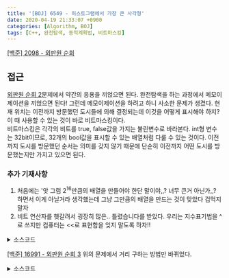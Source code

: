 ```yaml
---
title: '[BOJ] 6549 - 히스토그램에서 가장 큰 사각형'
date: 2020-04-19 21:33:07 +0900
categories: [Algorithm, BOJ]
tags: [C++, 완전탐색, 동적계획법, 비트마스킹]
---
```


[[백준] 2098 - 외판원 순회](https://www.acmicpc.net/problem/2098)

## 접근
[외판원 순회 2](https://gjdms611.github.io/posts/BOJ-10971-외판원순회2/)문제에서 약간의 응용을 끼얹으면 된다. 완전탐색을 하는 과정에서 메모이제이션을 끼얹으면 된다! 그런데 메모이제이션을 하려고 하니 사소한 문제가 생겼다. 현재 위치는 이전까지 방문했던 도시들에 의해 결정되는데 이것을 어떻게 표시해야 하지? 이 때 사용할 수 있는 것이 바로 비트마스킹이다.<br>
비트마스킹은 각각의 비트를 true, false값을 가지는 불린변수로 바라본다. int형 변수는 32bit이므로, 32개의 bool값을 표시할 수 있는 배열처럼 다룰 수 있는 것이다. 이전까지 도시를 방문했던 순서는 의미를 갖지 않기 때문에 단순히 이전까지 어떤 도시를 방문했는지만 가지고 있으면 된다.

### 추가 기재사항
1. 처음에는 '앗 그럼 2<sup>16</sup>만큼의 배열을 만들어야 한단 말이야,,? 너무 큰거 아닌가,,? 하면서 이게 아닐거라 생각했는데 그냥 그만큼의 배열을 만드는 것이 맞았다 겁먹지 말자
2. 비트 연산자를 헷갈려서 굉장히 많은.. 틀렸습니다를 받았다. 우리는 지수표기법을 ^로 쓰지만 컴퓨터는 <<로 표현함을 잊지 말도록 하자!!

<details>
  <summary> 소스코드 </summary>
    <div markdown="1">

```c++
#include <iostream>
#include <algorithm>
#define INF 987654321
using namespace std;

int dist[15][15], n;
bool visited[15];

int tsp(int now, int cnt) {
	// 다음 도시로 모두 탐색하고 그중 가장 짧은 경로를 선택
	if (cnt == n) {
		return dist[now][1] ? dist[now][1] : INF;
	}
	int rtn = INF;
	visited[now] = true;
	for (int i = 1; i <= n; i++) {
		if (visited[i] || !dist[now][i]) continue;
		rtn = min(rtn, dist[now][i] + tsp(i, cnt + 1));
	}
	visited[now] = false;
	return rtn;
}

int main(void) {
	scanf("%d", &n);
	for (int i = 1; i <= n; i++) {
		for (int j = 1; j <= n; j++) {
			scanf("%d", dist[i] + j);
		}
	}

	printf("%d", tsp(1, 1));
	return 0;
}
```

</div>
</details>


[[백준] 16991 - 외판원 순회 3](https://www.acmicpc.net/problem/16991)
위의 문제에서 거리 구하는 방법만 바뀌었다.

<details>
  <summary> 소스코드 </summary>
    <div markdown="1">

```c++
#include <iostream>
#include <algorithm>
#include <limits.h>
#include <cmath>
#include <float.h>
#define INF 987654321
using namespace std;
typedef pair<int, int> PII;

double dp[20][(1 << 18) + 1];
int n;
PII point[20];
bool visited[20];

double get_distance(PII x, PII y) {
	return sqrt((double)(x.first - y.first) * (double)(x.first - y.first) + (double)(x.second - y.second) * (x.second - y.second));
}

double tsp(int now, int cnt, int v) {
	// 다음 도시로 모두 탐색하고 그중 가장 짧은 경로를 선택
	if (cnt == n) {
		return get_distance(point[now], point[1]);
	}
	if (dp[now][v]) return dp[now][v];
	double rtn = DBL_MAX;
	visited[now] = true;
	for (int i = 1; i <= n; i++) {
		if (visited[i]) continue;
		rtn = min(rtn, get_distance(point[now], point[i]) + tsp(i, cnt + 1, v | (1 << (i - 1))));
	}
	visited[now] = false;
	return dp[now][v] = rtn;
}

int main(void) {
	scanf("%d", &n);
	for (int i = 1; i <= n; i++) {
		scanf("%d %d", &point[i].first, &point[i].second);
	}

	printf("%.17lf", tsp(1, 1, 1));
	return 0;
}
```

</div>
</details>